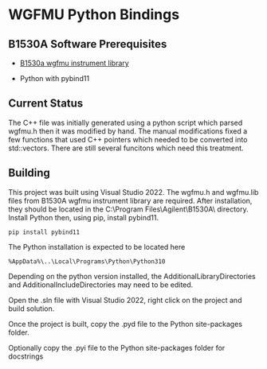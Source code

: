 # WGFMU Python Bindings

## B1530A Software Prerequisites

- [B1530a wgfmu instrument library](https://www.keysight.com/ca/en/lib/software-detail/driver/b1530a-wgfmu-instrument-library--sample-programs-2117445.html)

- Python with pybind11


## Current Status

The C++ file was initially generated using a python script which parsed wgfmu.h then it was modified by hand. The manual modifications fixed a few functions that used C++ pointers which needed to be converted into std::vectors. There are still several funcitons which need this treatment.

## Building

This project was built using Visual Studio 2022. The wgfmu.h and wgfmu.lib files from B1530A wgfmu instrument library are required. After installation, they should be located in the C:\Program Files\Agilent\B1530A\ directory. Install Python then, using pip, install pybind11.


    pip install pybind11 

The Python installation is expected to be located here

    %AppData%\..\Local\Programs\Python\Python310

Depending on the python version installed, the AdditionalLibraryDirectories and AdditionalIncludeDirectories may need to be edited.

Open the .sln file with Visual Studio 2022, right click on the project and build solution.

Once the project is built, copy the .pyd file to the Python site-packages folder.

Optionally copy the .pyi file to the Python site-packages folder for docstrings